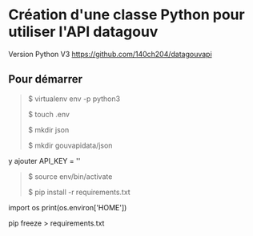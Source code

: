 # Création d'une classe Python pour utiliser l'API datagouv

Version Python V3
https://github.com/140ch204/datagouvapi

## Pour démarrer 

>$ virtualenv env -p python3
>
>$ touch .env
>
>$ mkdir json
>
>$ mkdir gouvapidata/json
>

 y ajouter  API_KEY = ''

>
>$ source env/bin/activate
>
>$ pip install -r requirements.txt 
>






import os
print(os.environ['HOME'])

pip freeze > requirements.txt
